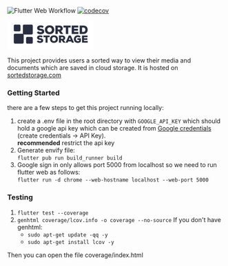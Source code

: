 ![Flutter Web Workflow](https://github.com/Jsuppers/sorted-storage/workflows/Flutter%20Web/badge.svg)
[![codecov](https://codecov.io/gh/Jsuppers/sorted-storage/branch/main/graph/badge.svg?branch=master)](https://codecov.io/gh/Jsuppers/sorted-storage)

![](assets/images/logo_tiny.png)


This project provides users a sorted way to view their media and documents which are 
saved in cloud storage. It is hosted on [sortedstorage.com](https://sortedstorage.com)
 
### Getting Started

there are a few steps to get this project running locally: 
1. create a .env file in the root directory with ```GOOGLE_API_KEY``` which should hold a google api key which can be created
from [Google credentials](https://console.cloud.google.com/apis/credentials) (create credentials -> API Key).
<br/> **recommended** restrict the api key
2. Generate envify file: <br/> ```flutter pub run build_runner build```
3. Google sign in only allows port 5000 from localhost so we need to run flutter web as follows: <br/>
```flutter run -d chrome --web-hostname localhost --web-port 5000```

### Testing
1. ```flutter test --coverage```
4. ```genhtml coverage/lcov.info -o coverage --no-source``` If you don't have genhtml: <br/>
    - ```sudo apt-get update -qq -y``` <br/>
    - ```sudo apt-get install lcov -y``` <br/>

Then you can open the file coverage/index.html

